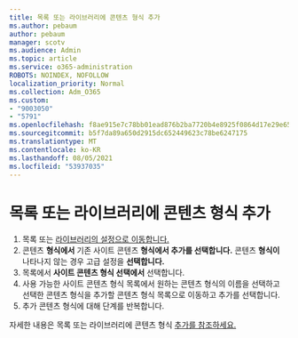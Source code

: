 ```yaml
---
title: 목록 또는 라이브러리에 콘텐츠 형식 추가
ms.author: pebaum
author: pebaum
manager: scotv
ms.audience: Admin
ms.topic: article
ms.service: o365-administration
ROBOTS: NOINDEX, NOFOLLOW
localization_priority: Normal
ms.collection: Adm_O365
ms.custom:
- "9003050"
- "5791"
ms.openlocfilehash: f8ae915e7c78bb01ead876b2ba7720b4e8925f0864d17e29e65a3f664a79dda1
ms.sourcegitcommit: b5f7da89a650d2915dc652449623c78be6247175
ms.translationtype: MT
ms.contentlocale: ko-KR
ms.lasthandoff: 08/05/2021
ms.locfileid: "53937035"
---
```

# <a name="add-a-content-type-to-a-list-or-library"></a>목록 또는 라이브러리에 콘텐츠 형식 추가

1. 목록 또는 [라이브러리의 설정으로 이동합니다.](https://support.microsoft.com/en-us/office/edit-list-settings-in-sharepoint-online-4d35793b-246e-42a3-990c-563a83795b7f)
2. 콘텐츠 **형식에서** 기존 사이트 콘텐츠 **형식에서 추가를 선택합니다.** 콘텐츠 **형식이** 나타나지 않는 경우 고급 설정을 **선택합니다.**
3. 목록에서  **사이트 콘텐츠 형식 선택에서**  선택합니다.
4. 사용 가능한 사이트 콘텐츠 형식 목록에서 원하는 콘텐츠 형식의 이름을 선택하고 선택한 콘텐츠 형식을 추가할 콘텐츠 형식 목록으로 이동하고 추가를 선택합니다.
5. 추가 콘텐츠 형식에 대해 단계를 반복합니다.

자세한 내용은 목록 또는 라이브러리에 콘텐츠 형식 [추가를 참조하세요.](https://support.microsoft.com/en-us/office/add-a-content-type-to-a-list-or-library-917366ae-f7a2-47ad-87a5-9689a1884e60)